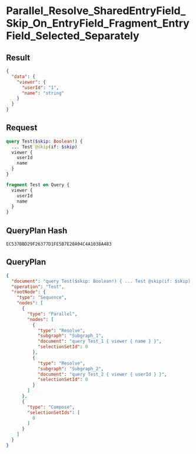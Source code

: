 # Parallel_Resolve_SharedEntryField_Skip_On_EntryField_Fragment_EntryField_Selected_Separately

## Result

```json
{
  "data": {
    "viewer": {
      "userId": "1",
      "name": "string"
    }
  }
}
```

## Request

```graphql
query Test($skip: Boolean!) {
  ... Test @skip(if: $skip)
  viewer {
    userId
    name
  }
}

fragment Test on Query {
  viewer {
    userId
    name
  }
}
```

## QueryPlan Hash

```text
EC537BBD29F26377D1FE5B7E20A94C4A1038A483
```

## QueryPlan

```json
{
  "document": "query Test($skip: Boolean!) { ... Test @skip(if: $skip) viewer { userId name } } fragment Test on Query { viewer { userId name } }",
  "operation": "Test",
  "rootNode": {
    "type": "Sequence",
    "nodes": [
      {
        "type": "Parallel",
        "nodes": [
          {
            "type": "Resolve",
            "subgraph": "Subgraph_1",
            "document": "query Test_1 { viewer { name } }",
            "selectionSetId": 0
          },
          {
            "type": "Resolve",
            "subgraph": "Subgraph_2",
            "document": "query Test_2 { viewer { userId } }",
            "selectionSetId": 0
          }
        ]
      },
      {
        "type": "Compose",
        "selectionSetIds": [
          0
        ]
      }
    ]
  }
}
```

